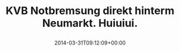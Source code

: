 ---
retweeted: false
source: <a href="http://klinkerapps.com" rel="nofollow">Talon (Classic)</a>
entities:
  hashtags: []
  symbols: []
  user_mentions: []
  urls: []
display_text_range:
- '0'
- '49'
favorite_count: '0'
id_str: '450561173659090944'
truncated: false
retweet_count: '0'
id: '450561173659090944'
created_at: Mon Mar 31 09:12:09 +0000 2014
favorited: false
full_text: KVB Notbremsung direkt hinterm Neumarkt. Huiuiui.
lang: de
tags:
- pesos/twitter
date: '2014-03-31T09:12:09+00:00'
src: https://twitter.com/bascht/status/450561173659090944
original_url: https://twitter.com/bascht/status/450561173659090944
type: twitter_tweet
text: KVB Notbremsung direkt hinterm Neumarkt. Huiuiui.
title: 'KVB Notbremsung direkt hinterm Neumarkt. Huiuiui.

  '

---